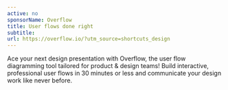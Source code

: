 ```yaml
---
active: no
sponsorName: Overflow
title: User flows done right
subtitle: 
url: https://overflow.io/?utm_source=shortcuts_design
---
```


Ace your next design presentation with Overflow, the user flow diagramming tool tailored for product & design teams! Build interactive, professional user flows in 30 minutes or less and communicate your design work like never before.